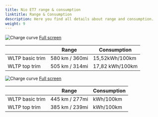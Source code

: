 ```yaml
---
title: Nio ET7 range & consumption
linktitle: Range & Consumption
description: Here you find all details about range and consumption.
weight: 9
---
```

<!-- markdownlint-disable MD033 -->
![Charge curve](../range_1.svg  "Range information")
[Full screen](../range_1.svg)

| | Range  | Consumption  |
|----|-----|------|
| WLTP basic trim | 580 km / 360mi |15,52kWh/100km | 
| WLTP top trim | 505 km / 314mi | 17,82 kWh/100km | 
![Charge curve](../range_2.svg  "Range information")
[Full screen](../range_2.svg)

| | Range  | Consumption  |
|----|-----|------|
| WLTP basic trim | 445 km / 277mi |kWh/100km | 
| WLTP top trim | 385 km / 239mi |  kWh/100km | 
